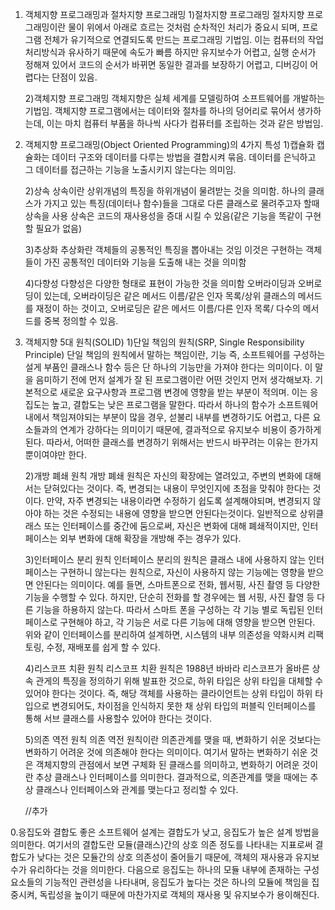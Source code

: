 1. 객체지향 프로그래밍과 절차지향 프로그래밍
    1)절차지향 프로그래밍
    절차지향 프로그래밍이란 물이 위에서 아래로 흐르는 것처럼 순차적인 처리가 중요시 되며, 프로그램 전체가 유기적으로 연결되도록 만드는 프로그래밍 기법임.
    이는 컴퓨터의 작업 처리방식과 유사하기 때문에 속도가 빠름
    하지만 유지보수가 어렵고, 실행 순서가 정해져 있어서 코드의 순서가 바뀌면 동일한 결과를 보장하기 어렵고, 디버깅이 어렵다는 단점이 있음.

    2)객체지향 프로그래밍
    객체지향은 실체 세계를 모델링하여 소프트웨어를 개발하는 기법임.
    객체지향 프로그램에서는 데이터와 절차를 하나의 덩어리로 묶어서 생가하는데, 이는 마치 컴퓨터 부품을 하나씩 사다가 컴퓨터를 조립하는 것과 같은 방법임.

2. 객체지향 프로그래밍(Object Oriented Programming)의 4가지 특성
    1)캡슐화
    캡슐화는 데이터 구조와 데이터를 다루는 방법을 결합시켜 묶음.
    데이터를 은닉하고 그 데이터를 접근하는 기능을 노출시키지 않는다는 의미임.

    2)상속
    상속이란 상위개념의 특징을 하위개념이 물려받는 것을 의미함.
    하나의 클래스가 가지고 있는 특징(데이터나 함수)들을 그대로 다른 클래스로 물려주고자 할때 상속을 사용
    상속은 코드의 재사용성을 증대 시킬 수 있음(같은 기능을 똑같이 구현 할 필요가 없음)
    

    3)추상화
    추상화란 객체들의 공통적인 특징을 뽑아내는 것임
    이것은 구현하는 객체들이 가진 공통적인 데이터와 기능을 도출해 내는 것을 의미함

    4)다향성
    다향성은 다양한 형태로 표현이 가능한 것을 의미함
    오버라이딩과 오버로딩이 있는데, 오버라이딩은 같은 메서드 이름/같은 인자 목록/상위 클래스의 메서드를 재정이 하는 것이고,
    오버로딩은 같은 메서드 이름/다른 인자 목록/ 다수의 메서드를 중복 정의할 수 있음.

3. 객체지향 5대 원칙(SOLID)
    1)단일 책임의 원칙(SRP, Single Responsibility Principle)
    단일 책임의 원칙에서 말하는 책임이란, 기능 즉, 소프트웨어를 구성하는 설게 부품인 클래스나 함수 등은 단 하나의 기능만을 가져야 한다는 의미이다. 이 말을 음미하기 전에 먼저 설계가 잘 된 프로그램이란 어떤 것인지 먼저 생각해보자. 기본적으로 새로운 요구사항과 프로그램 변경에 영향을 받는 부분이 적의며. 이는 응집도는 높고, 결합도는 낮은 프로그램을 말한다. 따라서 하나의 함수가 소프트웨어 내에서 책임져야되는 부분이 많을 경우, 섣불리 내부를 변경하기도 어렵고, 다른 요소들과의 연계가 강하다는 의미이기 때문에, 결과적으로 유지보수 비용이 증가하게 된다. 따라서, 어떠한 클래스를 변경하기 위해서는 반드시 바꾸려는 이유는 한가지 뿐이여야만 한다.

    2)개방 폐쇄 원칙
    개방 폐쇄 원칙은 자신의 확장에는 열려있고, 주변의 변화에 대해서는 닫혀있다는 것이다. 즉, 변경되는 내용이 무엇인지에 초점을 맞춰야 한다는 것이다. 만약, 자주 변경되는 내용이라면 수정하기 쉽도록 설계해야되며, 변경되지 않아야 하는 것은 수정되는 내용에 영향을 받으면 안된다는것이다.
    일반적으로 상위클래스 또는 인터페이스를 중간에 둠으로써, 자신은 변화에 대해 폐쇄적이지만, 인터페이스는 외부 변화에 대해 확장을 개방해 주는 경우가 있다.

    3)인터페이스 분리 원칙
    인터페이스 분리의 원칙은 클래스 내에 사용하지 않는 인터페이스는 구현하니 않는다는 원칙으로, 자신이 사용하지 않는 기능에는 영향을 받으면 안된다는 의미이다.
    예를 들면, 스마트폰으로 전화, 웹서핑, 사진 촬영 등 다양한 기능을 수행할 수 있다. 하지만, 단순히 전화를 할 경우에는 웹 서핑, 사진 촬영 등 다른 기능을 하용하지 않는다. 따라서 스마트 폰을 구성하는 각 기능 별로 독립된 인터페이스로 구현해야 하고, 각 기능은 서로 다른 기능에 대해 영향을 받으면 안된다.
    위와 같이 인터페이스를 분리하여 설계하면, 시스템의 내부 의존성을 약화시켜 리팩토링, 수정, 재배포를 쉽게 할 수 있다.

    4)리스코프 치환 원칙
    리스코프 치환 원칙은 1988년 바바라 리스코프가 올바른 상속 관게의 특징을 정의하기 위해 발표한 것으로, 하위 타입은 상위 타입을 대체할 수 있어야 한다는 것이다. 즉, 해당 객체를 사용하는 클라이언트는 상위 타입이 하위 타입으로 변경되어도, 차이점을 인식하지 못한 채 상위 타입의 퍼블릭 인터페이스를 통해 서브 클래스를 사용할수 있어야 한다는 것이다.

    5)의존 역전 원칙
    의존 역전 원칙이란 의존관계를 맺을 때, 변화하기 쉬운 것보다는 변화하기 어려운 것에 의존해야 한다는 의미이다. 여기서 말하는 변화하기 쉬운 것은 객체지향의 관점에서 보면 구체화 된 클래스를 의미하고, 변화하기 어려운 것이란 추상 클래스나 인터페이스를 의미한다.
    결과적으로, 의존관계를 맺을 때에는 추상 클래스나 인터페이스와 관계를 맺는다고 정리할 수 있다.

    //추가

0.응집도와 결합도
    좋은 소프트웨어 설계는 결합도가 낮고, 응집도가 높은 설계 방법을 의미한다. 여기서의 결합도란 모듈(클래스)간의 상호 의존 정도를 나타내는 지표로써 결합도가 낮다는 것은 모듈간의 상호 의존성이 줄어들기 때문에, 객체의 재사용과 유지보수가 유리하다는 것을 의미한다. 
    다음으로 응집도는 하나의 모듈 내부에 존재하는 구성요소들의 기능적인 관련성을 나타내며, 응집도가 높다는 것은 하나의 모듈에 책임을 집중시켜, 독립성을 높이기 때문에 마찬가지로 객체의 재사용 및 유지보수가 용이해진다.    
